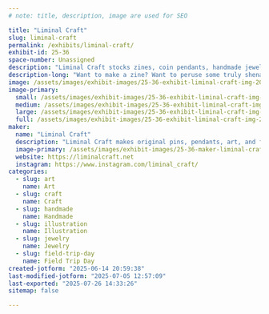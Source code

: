 ```yaml
---
# note: title, description, image are used for SEO

title: "Liminal Craft"
slug: liminal-craft
permalink: /exhibits/liminal-craft/
exhibit-id: 25-36
space-number: Unassigned
description: "Liminal Craft stocks zines, coin pendants, handmade jewelry, original and fanart prints, and more!"
description-long: "Want to make a zine? Want to peruse some truly shenanigans (or educational) zines yourself? Art is freedom and no one can stop you! Come check out our fan and historical zines, as well as art, jewelry, and pin accessories."
image: /assets/images/exhibit-images/25-36-exhibit-liminal-craft-img-20250510-095603002-large.jpg
image-primary: 
  small: /assets/images/exhibit-images/25-36-exhibit-liminal-craft-img-20250510-095603002-small.jpg
  medium: /assets/images/exhibit-images/25-36-exhibit-liminal-craft-img-20250510-095603002-medium.jpg
  large: /assets/images/exhibit-images/25-36-exhibit-liminal-craft-img-20250510-095603002-large.jpg
  full: /assets/images/exhibit-images/25-36-exhibit-liminal-craft-img-20250510-095603002-full.jpg
maker: 
  name: "Liminal Craft"
  description: "Liminal Craft makes original pins, pendants, art, and fanart as well as fan culture zines. If you want to talk sociology--and fan culture is sociology--come by and say hello! Liminal's latest work are coin pendants and a series of vaporwave prints."
  image-primary: /assets/images/exhibit-images/25-36-maker-liminal-craft-liminal-facebook-medium.jpg
  website: https://liminalcraft.net
  instagram: https://www.instagram.com/liminal_craft/
categories: 
  - slug: art
    name: Art
  - slug: craft
    name: Craft
  - slug: handmade
    name: Handmade
  - slug: illustration
    name: Illustration
  - slug: jewelry
    name: Jewelry
  - slug: field-trip-day
    name: Field Trip Day
created-jotform: "2025-06-14 20:59:38"
last-modified-jotform: "2025-07-05 12:57:09"
last-exported: "2025-07-26 14:33:26"
sitemap: false

---
```

